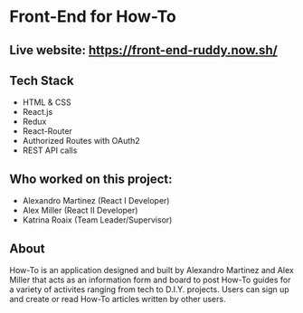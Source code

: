 # Front-End for How-To

## Live website: https://front-end-ruddy.now.sh/

## Tech Stack
- HTML & CSS
- React.js
- Redux
- React-Router
- Authorized Routes with OAuth2
- REST API calls

## Who worked on this project:
- Alexandro Martinez (React I Developer)
- Alex Miller (React II Developer)
- Katrina Roaix (Team Leader/Supervisor)

## About

How-To is an application designed and built by Alexandro Martinez and Alex Miller that acts as an information form and board to post How-To guides for a variety of activites ranging from tech to D.I.Y. projects. Users can sign up and create or read How-To articles written by other users. 
